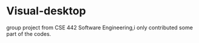 # Visual-desktop

group project from CSE 442 Software Engineering,i only contributed some part of the codes.
